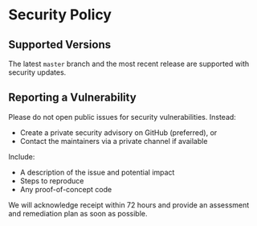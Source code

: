 # Security Policy

## Supported Versions

The latest `master` branch and the most recent release are supported with security updates.

## Reporting a Vulnerability

Please do not open public issues for security vulnerabilities. Instead:

- Create a private security advisory on GitHub (preferred), or
- Contact the maintainers via a private channel if available

Include:

- A description of the issue and potential impact
- Steps to reproduce
- Any proof-of-concept code

We will acknowledge receipt within 72 hours and provide an assessment and remediation plan as soon as possible.
